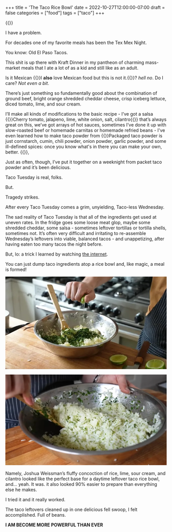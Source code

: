 +++
title = 'The Taco Rice Bowl'
date = 2022-10-27T12:00:00-07:00
draft = false
categories = ["food"]
tags = ["taco"]
+++

{{<imgwebp src="texmex.png">}}

<!--more-->

I have a problem.

For decades one of my favorite meals has been the Tex Mex Night.

You know: Old El Paso Tacos.

This shit is up there with Kraft Dinner in my pantheon of charming mass-market meals that I ate a lot of as a kid and still like as an adult.

Is it Mexican {{<sidenote food>}}I **also** love Mexican food but this is not it.{{</sidenote>}}? _hell no_. Do I care? _Not even a bit_.

There’s just something so fundamentally good about the combination of ground beef, bright orange shredded cheddar cheese, crisp iceberg lettuce, diced tomato, lime, and sour cream.

I’ll make all kinds of modifications to the basic recipe - I’ve got a salsa {{<sidenote fresca>}}Cherry tomato, jalapeno, lime, white onion, salt, cilantro{{</sidenote>}} that’s always great on this, we’ve got arrays of hot sauces,
 sometimes I’ve done it up with slow-roasted beef or homemade carnitas or homemade refried beans - I've even learned how to make taco powder from {{<sidenote scratch>}}Packaged taco powder is just cornstarch, cumin, chili powder, onion powder, garlic powder, and some ill-defined spices: once you know what's in there you can make your own, better. {{</sidenote>}},

Just as often, though, I’ve put it together on a weeknight from packet taco powder and it’s been delicious.

Taco Tuesday is real, folks.

But.

Tragedy strikes.

After every Taco Tuesday comes a grim, unyielding, Taco-less Wednesday.

The sad reality of Taco Tuesday is that all of the ingredients get used at uneven rates. In the fridge goes some loose meat glop, maybe some shredded cheddar, some salsa - sometimes leftover tortillas or tortilla shells, sometimes not. It’s often very difficult and irritating to re-assemble Wednesday’s leftovers into viable, balanced tacos - and unappetizing, after having eaten too many tacos the night before.

But, lo: a trick I learned by watching [the internet](https://www.youtube.com/watch?v=rm8LENSYD98).

You can just dump taco ingredients atop a rice bowl and, like magic, a meal is formed!

![](./rice.png)

![](./rice-2.png)

Namely, Joshua Weissman’s fluffy concoction of rice, lime, sour cream, and cilantro looked like the perfect base for a daytime leftover taco rice bowl, and… yeah. It was. it also looked 90% easier to prepare than everything else he makes.

I tried it and it really worked.

The taco leftovers cleaned up in one delicious fell swoop, I felt accomplished. Full of beans.

**I AM BECOME MORE POWERFUL THAN EVER**